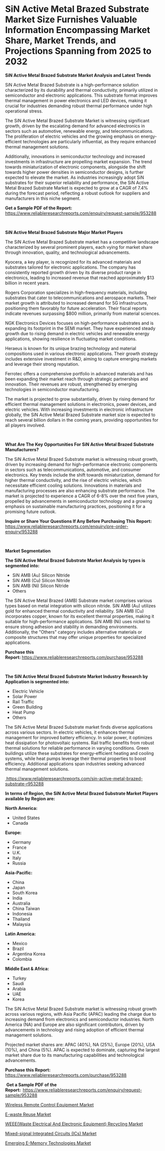 <p><h1>SiN Active Metal Brazed Substrate Market Size Furnishes Valuable Information Encompassing Market Share, Market Trends, and Projections Spanning from 2025 to 2032</h1></p><p><strong>SiN Active Metal Brazed Substrate Market Analysis and Latest Trends</strong></p>
<p><p>SiN Active Metal Brazed Substrate is a high-performance solution characterized by its durability and thermal conductivity, primarily utilized in semiconductor and electronic applications. This substrate format improves thermal management in power electronics and LED devices, making it crucial for industries demanding robust thermal performance under high operational stress.</p><p>The SiN Active Metal Brazed Substrate Market is witnessing significant growth, driven by the escalating demand for advanced electronics in sectors such as automotive, renewable energy, and telecommunications. The proliferation of electric vehicles and the growing emphasis on energy-efficient technologies are particularly influential, as they require enhanced thermal management solutions. </p><p>Additionally, innovations in semiconductor technology and increased investments in infrastructure are propelling market expansion. The trend towards miniaturization of electronic components, alongside the shift towards higher power densities in semiconductor designs, is further expected to elevate the market. As industries increasingly adopt SiN substrates for their superior reliability and performance, the SiN Active Metal Brazed Substrate Market is expected to grow at a CAGR of 7.4% during the forecast period, reflecting a robust outlook for suppliers and manufacturers in this niche segment.</p></p>
<p><strong>Get a Sample PDF of the Report:&nbsp;</strong> <a href="https://www.reliableresearchreports.com/enquiry/request-sample/953288?utm_campaign=9&utm_medium=2&utm_source=Github&utm_content=ia&utm_term=12022025&utm_id=sin-active-metal-brazed-substrate">https://www.reliableresearchreports.com/enquiry/request-sample/953288</a></p>
<p>&nbsp;</p>
<p><strong>SiN Active Metal Brazed Substrate Major Market Players</strong></p>
<p><p>The SiN Active Metal Brazed Substrate market has a competitive landscape characterized by several prominent players, each vying for market share through innovation, quality, and technological advancements.</p><p>Kyocera, a key player, is recognized for its advanced materials and substrates tailored for electronic applications. The company has consistently reported growth driven by its diverse product range in electronics, leading to increased revenue that reached approximately $13 billion in recent years.</p><p>Rogers Corporation specializes in high-frequency materials, including substrates that cater to telecommunications and aerospace markets. Their market growth is attributed to increased demand for 5G infrastructure, positioning them favorably for future acceleration. Their fiscal reports indicate revenues surpassing $800 million, primarily from material sciences.</p><p>NGK Electronics Devices focuses on high-performance substrates and is expanding its footprint in the SEMI market. They have experienced steady growth due to rising demand in electric vehicles and renewable energy applications, showing resilience in fluctuating market conditions.</p><p>Heraeus is known for its unique brazing technology and material compositions used in various electronic applications. Their growth strategy includes extensive investment in R&D, aiming to capture emerging markets and leverage their strong reputation.</p><p>Ferrotec offers a comprehensive portfolio in advanced materials and has been expanding their market reach through strategic partnerships and innovation. Their revenues are robust, strengthened by emerging technologies in semiconductor manufacturing.</p><p>The market is projected to grow substantially, driven by rising demand for efficient thermal management solutions in electronics, power devices, and electric vehicles. With increasing investments in electronic infrastructure globally, the SiN Active Metal Brazed Substrate market size is expected to reach several billion dollars in the coming years, providing opportunities for all players involved.</p></p>
<p>&nbsp;</p>
<p><strong>What Are The Key Opportunities For SiN Active Metal Brazed Substrate Manufacturers?</strong></p>
<p><p>The SiN Active Metal Brazed Substrate market is witnessing robust growth, driven by increasing demand for high-performance electronic components in sectors such as telecommunications, automotive, and consumer electronics. Key trends include the shift towards miniaturization, demand for higher thermal conductivity, and the rise of electric vehicles, which necessitate efficient cooling solutions. Innovations in materials and manufacturing processes are also enhancing substrate performance. The market is projected to experience a CAGR of 6-8% over the next five years, propelled by advancements in semiconductor technology and a growing emphasis on sustainable manufacturing practices, positioning it for a promising future outlook.</p></p>
<p><strong>Inquire or Share Your Questions If Any Before Purchasing This Report:</strong> <a href="https://www.reliableresearchreports.com/enquiry/pre-order-enquiry/953288?utm_campaign=9&utm_medium=2&utm_source=Github&utm_content=ia&utm_term=12022025&utm_id=sin-active-metal-brazed-substrate">https://www.reliableresearchreports.com/enquiry/pre-order-enquiry/953288</a></p>
<p>&nbsp;</p>
<p><strong>Market Segmentation</strong></p>
<p><strong>The SiN Active Metal Brazed Substrate Market Analysis by types is segmented into:</strong></p>
<p><ul><li>SiN AMB (Au) Silicon Nitride</li><li>SiN AMB (Cu) Silicon Nitride</li><li>SiN AMB (Ni) Silicon Nitride</li><li>Others</li></ul></p>
<p><p>The SiN Active Metal Brazed (AMB) Substrate market comprises various types based on metal integration with silicon nitride. SiN AMB (Au) utilizes gold for enhanced thermal conductivity and reliability. SiN AMB (Cu) incorporates copper, known for its excellent thermal properties, making it suitable for high-performance applications. SiN AMB (Ni) uses nickel to ensure strong adhesion and stability in demanding environments. Additionally, the "Others" category includes alternative materials or composite structures that may offer unique properties for specialized applications.</p></p>
<p><strong>Purchase this Report:&nbsp;</strong><a href="https://www.reliableresearchreports.com/purchase/953288?utm_campaign=9&utm_medium=2&utm_source=Github&utm_content=ia&utm_term=12022025&utm_id=sin-active-metal-brazed-substrate">https://www.reliableresearchreports.com/purchase/953288</a></p>
<p>&nbsp;</p>
<p><strong>The SiN Active Metal Brazed Substrate Market Industry Research by Application is segmented into:</strong></p>
<p><ul><li>Electric Vehicle</li><li>Solar Power</li><li>Rail Traffic</li><li>Green Building</li><li>Heat Pump</li><li>Others</li></ul></p>
<p><p>The SiN Active Metal Brazed Substrate market finds diverse applications across various sectors. In electric vehicles, it enhances thermal management for improved battery efficiency. In solar power, it optimizes heat dissipation for photovoltaic systems. Rail traffic benefits from robust thermal solutions for reliable performance in varying conditions. Green buildings utilize these substrates for energy-efficient heating and cooling systems, while heat pumps leverage their thermal properties to boost efficiency. Additional applications span industries seeking advanced thermal management solutions.</p></p>
<p><a href="https://www.reliableresearchreports.com/sin-active-metal-brazed-substrate-r953288?utm_campaign=9&utm_medium=2&utm_source=Github&utm_content=ia&utm_term=12022025&utm_id=sin-active-metal-brazed-substrate">&nbsp;https://www.reliableresearchreports.com/sin-active-metal-brazed-substrate-r953288</a></p>
<p><strong>In terms of Region, the SiN Active Metal Brazed Substrate Market Players available by Region are:</strong></p>
<p>
    <p> <strong> North America: </strong>
        <ul>
            <li>United States</li>
            <li>Canada</li>
        </ul>
        </p> 
    <p> <strong> Europe: </strong>
        <ul>
            <li>Germany</li>
            <li>France</li>
            <li>U.K.</li>
            <li>Italy</li>
            <li>Russia</li>
        </ul>
        </p> 
    <p> <strong> Asia-Pacific: </strong>
        <ul>
            <li>China</li>
            <li>Japan</li>
            <li>South Korea</li>
            <li>India</li>
            <li>Australia</li>
            <li>China Taiwan</li>
            <li>Indonesia</li>
            <li>Thailand</li>
            <li>Malaysia</li>
        </ul>
        </p> 
    <p> <strong> Latin America: </strong>
        <ul>
            <li>Mexico</li>
            <li>Brazil</li>
            <li>Argentina Korea</li>
            <li>Colombia</li>
        </ul>
        </p> 
    <p> <strong> Middle East & Africa: </strong>
        <ul>
            <li>Turkey</li>
            <li>Saudi</li>
            <li>Arabia</li>
            <li>UAE</li>
            <li>Korea</li>
        </ul>
    </p>
    </p>
<p><p>The SiN Active Metal Brazed Substrate market is witnessing robust growth across various regions, with Asia Pacific (APAC) leading the charge due to increasing demand from electronics and semiconductor industries. North America (NA) and Europe are also significant contributors, driven by advancements in technology and rising adoption of efficient thermal management solutions. </p><p>Projected market shares are: APAC (40%), NA (25%), Europe (20%), USA (10%), and China (5%). APAC is expected to dominate, capturing the largest market share due to its manufacturing capabilities and technological advancements.</p></p>
<p><strong>Purchase this Report: </strong><a href="https://www.reliableresearchreports.com/purchase/953288?utm_campaign=9&utm_medium=2&utm_source=Github&utm_content=ia&utm_term=12022025&utm_id=sin-active-metal-brazed-substrate">https://www.reliableresearchreports.com/purchase/953288</a></p>
<p>&nbsp;<strong>Get a Sample PDF of the Report:&nbsp;&nbsp;</strong><a href="https://www.reliableresearchreports.com/enquiry/request-sample/953288?utm_campaign=9&utm_medium=2&utm_source=Github&utm_content=ia&utm_term=12022025&utm_id=sin-active-metal-brazed-substrate">https://www.reliableresearchreports.com/enquiry/request-sample/953288</a></p>
<p><strong></strong></p>
<p><p><a href="https://github.com/hannajuana198484/Market-Research-Report-List-1/blob/main/wireless-remote-control-equipment-market.md?utm_campaign=9&utm_medium=2&utm_source=Github&utm_content=ia&utm_term=12022025&utm_id=sin-active-metal-brazed-substrate">Wireless Remote Control Equipment Market</a></p><p><a href="https://github.com/loppibsr/Market-Research-Report-List-1/blob/main/e-waste-reuse-market.md?utm_campaign=9&utm_medium=2&utm_source=Github&utm_content=ia&utm_term=12022025&utm_id=sin-active-metal-brazed-substrate">E-waste Reuse Market</a></p><p><a href="https://github.com/carendesrochers299/Market-Research-Report-List-1/blob/main/weeewaste-electrical-and-electronic-equipment-recycling-market.md?utm_campaign=9&utm_medium=2&utm_source=Github&utm_content=ia&utm_term=12022025&utm_id=sin-active-metal-brazed-substrate">WEEE(Waste Electrical And Electronic Equipment) Recycling Market</a></p><p><a href="https://github.com/alanepetevi/Market-Research-Report-List-1/blob/main/mixed-signal-integrated-circuits-ics-market.md?utm_campaign=9&utm_medium=2&utm_source=Github&utm_content=ia&utm_term=12022025&utm_id=sin-active-metal-brazed-substrate">Mixed-signal Integrated Circuits (ICs) Market</a></p><p><a href="https://github.com/zitanebeibit9/Market-Research-Report-List-1/blob/main/emerging-e-memory-technologies-market.md?utm_campaign=9&utm_medium=2&utm_source=Github&utm_content=ia&utm_term=12022025&utm_id=sin-active-metal-brazed-substrate">Emerging E-Memory Technologies Market</a></p></p>
